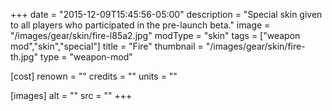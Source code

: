 +++
date = "2015-12-09T15:45:56-05:00"
description = "Special skin given to all players who participated in the pre-launch beta."
image = "/images/gear/skin/fire-l85a2.jpg"
modType = "skin"
tags = ["weapon mod","skin","special"]
title = "Fire"
thumbnail = "/images/gear/skin/fire-th.jpg"
type = "weapon-mod"

[cost]
  renown = ""
  credits = ""
  units = ""

[images]
  alt = ""
  src = ""
+++
